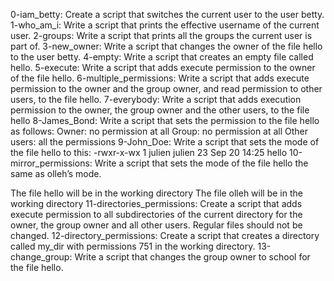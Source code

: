 0-iam_betty: Create a script that switches the current user to the user betty.
1-who_am_i: Write a script that prints the effective username of the current user.
2-groups: Write a script that prints all the groups the current user is part of.
3-new_owner: Write a script that changes the owner of the file hello to the user betty.
4-empty: Write a script that creates an empty file called hello.
5-execute: Write a script that adds execute permission to the owner of the file hello.
6-multiple_permissions: Write a script that adds execute permission to the owner and the group owner, and read permission to other users, to the file hello.
7-everybody: Write a script that adds execution permission to the owner, the group owner and the other users, to the file hello
8-James_Bond: Write a script that sets the permission to the file hello as follows:
Owner: no permission at all
Group: no permission at all
Other users: all the permissions
9-John_Doe: Write a script that sets the mode of the file hello to this:
-rwxr-x-wx 1 julien julien 23 Sep 20 14:25 hello
10-mirror_permissions: Write a script that sets the mode of the file hello the same as olleh’s mode.

The file hello will be in the working directory
The file olleh will be in the working directory
11-directories_permissions: Create a script that adds execute permission to all subdirectories of the current directory for the owner, the group owner and all other users. Regular files should not be changed.
12-directory_permissions: Create a script that creates a directory called my_dir with permissions 751 in the working directory.
13-change_group: Write a script that changes the group owner to school for the file hello.

